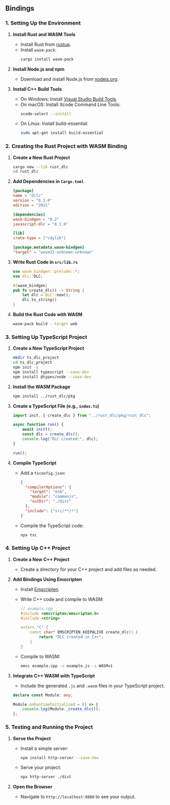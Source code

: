 ## Bindings 

### **1. Setting Up the Environment**

1. **Install Rust and WASM Tools**
   - Install Rust from [rustup](https://rustup.rs/).
   - Install `wasm-pack`:
     ```sh
     cargo install wasm-pack
     ```

2. **Install Node.js and npm**
   - Download and install Node.js from [nodejs.org](https://nodejs.org/).

3. **Install C++ Build Tools**
   - On Windows: Install [Visual Studio Build Tools](https://visualstudio.microsoft.com/visual-cpp-build-tools/).
   - On macOS: Install Xcode Command Line Tools:
     ```sh
     xcode-select --install
     ```
   - On Linux: Install build-essential:
     ```sh
     sudo apt-get install build-essential
     ```

### **2. Creating the Rust Project with WASM Binding**

1. **Create a New Rust Project**
   ```sh
   cargo new --lib rust_dlc
   cd rust_dlc
   ```

2. **Add Dependencies in `Cargo.toml`**
   ```toml
   [package]
   name = "dllc"
   version = "0.1.0"
   edition = "2021"

   [dependencies]
   wasm-bindgen = "0.2"
   javascript-dlc = "0.1.0"

   [lib]
   crate-type = ["cdylib"]

   [package.metadata.wasm-bindgen]
   "target" = "wasm32-unknown-unknown"
   ```

3. **Write Rust Code in `src/lib.rs`**
   ```rust
   use wasm_bindgen::prelude::*;
   use dlc::DLC;

   #[wasm_bindgen]
   pub fn create_dlc() -> String {
       let dlc = DLC::new();
       dlc.to_string()
   }
   ```

4. **Build the Rust Code with WASM**
   ```sh
   wasm-pack build --target web
   ```

### **3. Setting Up TypeScript Project**

1. **Create a New TypeScript Project**
   ```sh
   mkdir ts_dlc_project
   cd ts_dlc_project
   npm init -y
   npm install typescript --save-dev
   npm install @types/node --save-dev
   ```

2. **Install the WASM Package**
   ```sh
   npm install ../rust_dlc/pkg
   ```

3. **Create a TypeScript File (e.g., `index.ts`)**
   ```typescript
   import init, { create_dlc } from "../rust_dlc/pkg/rust_dlc";

   async function run() {
       await init();
       const dlc = create_dlc();
       console.log("DLC created:", dlc);
   }

   run();
   ```

4. **Compile TypeScript**
   - Add a `tsconfig.json`:
     ```json
     {
       "compilerOptions": {
         "target": "es6",
         "module": "commonjs",
         "outDir": "./dist"
       },
       "include": ["src/**/*"]
     }
     ```
   - Compile the TypeScript code:
     ```sh
     npx tsc
     ```

### **4. Setting Up C++ Project**

1. **Create a New C++ Project**
   - Create a directory for your C++ project and add files as needed.

2. **Add Bindings Using Emscripten**
   - Install [Emscripten](https://emscripten.org/docs/getting_started/downloads.html).
   - Write C++ code and compile to WASM:
     ```cpp
     // example.cpp
     #include <emscripten/emscripten.h>
     #include <string>

     extern "C" {
         const char* EMSCRIPTEN_KEEPALIVE create_dlc() {
             return "DLC created in C++";
         }
     }
     ```

   - Compile to WASM:
     ```sh
     emcc example.cpp -o example.js -s WASM=1
     ```

3. **Integrate C++ WASM with TypeScript**
   - Include the generated `.js` and `.wasm` files in your TypeScript project.

   ```typescript
   declare const Module: any;

   Module.onRuntimeInitialized = () => {
       console.log(Module._create_dlc());
   };
   ```

### **5. Testing and Running the Project**

1. **Serve the Project**
   - Install a simple server:
     ```sh
     npm install http-server --save-dev
     ```
   - Serve your project:
     ```sh
     npx http-server ./dist
     ```

2. **Open the Browser**
   - Navigate to `http://localhost:8080` to see your output.

